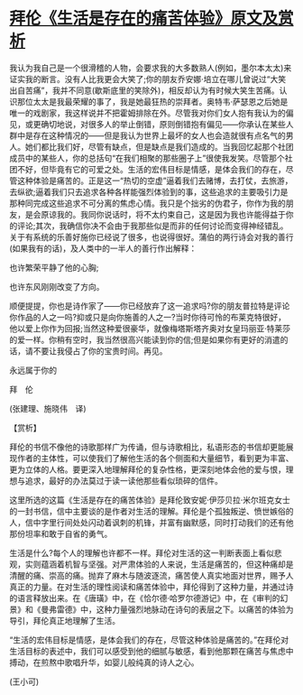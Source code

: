 # [拜伦《生活是存在的痛苦体验》原文及赏析](https://www.vrrw.net/wx/12248.html)

我认为我自己是一个很滑稽的人物，会要求我的大多数熟人(例如，墨尔本太太)来证实我的断言。没有人比我更会大笑了;你的朋友乔安娜·培立在哪儿曾说过“大笑出自苦痛”，我并不同意(歇斯底里的笑除外)，相反却认为有时候大笑生苦痛。认识那位太太是我最荣耀的事了，我是她最狂热的崇拜者。奥特韦·萨瑟恩之后她是唯一的戏剧家，我这样说并不把霍姆排除在外。尽管我对你们女人抱有我认为的偏见，或更确切地说，对很多人的举止倒错，原则倒错抱有偏见——你承认在某些人群中是存在这种情况的——但是我认为世界上最坏的女人也会造就很有点名气的男人。她们都比我们好，尽管有缺点，但是缺点是我们造成的。当我回忆起那个社团成员中的某些人，你的总括句“在我们相聚的那些圈子上”很使我发笑。尽管那个社团不好，但毕竟有它的可爱之处。生活的宏伟目标是情感，是体会我们的存在，尽管这种体验是痛苦的。正是这一“热切的空虚”逼着我们去赌博，去打仗，去旅游，去纵欲;逼着我们只去追求各种各样能强烈体验到的事，这些追求的主要吸引力是那种同完成这些追求不可分离的焦虑心情。我只是个拙劣的伪君子，你作为我的朋友，是会原谅我的。我同你说话时，将不太约束自己，这是因为我也许能得益于你的评论;其次，我确信你决不会由于我那些似是而非的任何讨论而变得神经错乱。关于有系统的乐善好施你已经说了很多，也说得很好。蒲伯的两行诗会对我的善行(如果我有的话)，及人类中的一半人的善行作出解释：

也许繁荣平静了他的心胸;

也许东风刚刚改变了方向。

顺便提提，你也是诗作家了——你已经放弃了这一追求吗?你的朋友普拉特是评论你作品的人之一吗?抑或只是向你施善的人之一?当时你待可怜的布莱克特很好，他以爱上你作为回报;当然这种爱很豪华，就像梅塔斯塔齐奥对女皇玛丽亚·特莱莎的爱一样。你稍有空时，我当然很高兴能读到你的信;但是如果你有更好的消遣的话，请不要让我侵占了你的宝贵时间。再见。

永远属于你的

拜　伦

(张建理、施晓伟　译)



【赏析】

拜伦的书信不像他的诗歌那样广为传诵，但与诗歌相比，私语形态的书信却更能展现作者的主体性，可以使我们了解他生活的各个侧面和大量细节，看到更为丰富、更为立体的人格。要更深入地理解拜伦的复杂性格，更深刻地体会他的爱与恨，理想与追求，最好的办法莫过于读一读他那些看似琐碎的信件。

这里所选的这篇《生活是存在的痛苦体验》是拜伦致安妮·伊莎贝拉·米尔班克女士的一封书信，信中主要谈的是作者对生活的理解。拜伦是个孤独叛逆、愤世嫉俗的人，信中字里行间处处闪动着讽刺的机锋，并富有幽默感，同时打动我们的还有他那份坦率和敢于自省的勇气。

生活是什么?每个人的理解也许都不一样。拜伦对生活的这一判断表面上看似悲观，实则蕴涵着机智与坚强。对严肃体验的人来说，生活是痛苦的，但这种痛却是清醒的痛、崇高的痛。抛弃了麻木与随波逐流，痛苦使人真实地面对世界，赐予人真正的力量。在对生活的理性阅读和痛苦体验中，拜伦得到了这种力量，并通过诗的语言释放出来。在《唐璜》中，在《恰尔德·哈罗尔德游记》中，在《审判的幻景》和《曼弗雷德》中，这种力量强烈地脉动在诗句的表层之下。以痛苦的体验为导引，拜伦真正地理解了生活。

“生活的宏伟目标是情感，是体会我们的存在，尽管这种体验是痛苦的。”在拜伦对生活目标的表述中，我们可以感受到他的细腻与敏感，看到他那颗在痛苦与焦虑中搏动，在煎熬中歌唱升华，如婴儿般纯真的诗人之心。

(王小可)

